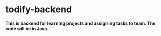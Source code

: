 # todify-backend

<b>This is backend for learning projects and assigning tasks to team. The code will be in Java. </b>


